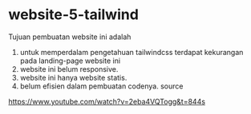 # website-5-tailwind
Tujuan pembuatan website ini adalah 
1. untuk memperdalam pengetahuan tailwindcss
terdapat kekurangan pada landing-page website ini 
1. website ini belum responsive.
2. website ini hanya website statis.
3. belum efisien dalam pembuatan codenya.
source

https://www.youtube.com/watch?v=2eba4VQTogg&t=844s
